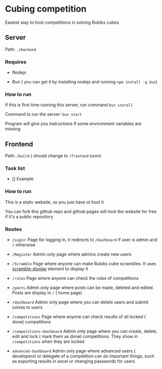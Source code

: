 # Cubing competition

Easiest way to host competitions in solving Rubiks cubes

## Server

Path: `./backend`

### Requires

- Nodejs
 
- Bun ( you can get it by installing nodejs and running `npm install -g bun`)

### How to run

If this is first time running this server, run command `bun install`


Command to run the server: `bun start`

Program will give you instructions if some environment variables are missing

## Frontend 

Path: `/build` ( should change to `/frontend` soon)

### Task list

- [] Example

### How to run

This is a static website, so you just have ot host it

You can fork this github repo and github pages will host the website for free if it's a public repository

### Routes

- `/Login`: Page for logging in, it redirects to `/dashboard` if user is admin and `/` otherwise

- `/Register` Admin only page where admins create new users

- `/Scramble` Page where anyone can make Rubiks cube scrambles. It uses [scramble-display](https://github.com/cubing/scramble-display) element to display it

- `/rules` Page where anyone can check the rules of competitions

- `/posts` Admin only page where posts can be made, deleted and edited. Posts are display in `/` ( home page)

- `/dashboard` Admin only page where you can delete users and submit solves to users

- `/competitions` Page where anyone can check results of all locked ( done) competitions 

- `/competitions-dashboard` Admin only page where you can create, delete, edit and lock ( mark them as done) competitions. They show in `/competitions` when they are locked

- `advanced-dashboard` Admin only page where advanced users ( developers) or delegate of a competition can do important things, such as exporting results in excel or changing passwords for users